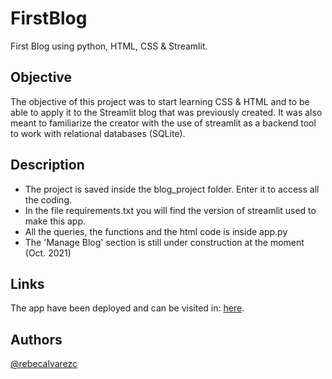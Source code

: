 # FirstBlog
First Blog using python, HTML, CSS & Streamlit.

## Objective
The objective of this project was to start learning CSS & HTML and to be able to apply it to the Streamlit blog that was previously created.
It was also meant to familiarize the creator with the use of streamlit as a backend tool to work with relational databases (SQLite).

## Description
- The project is saved inside the blog_project folder. Enter it to access all the coding.
- In the file requirements.txt you will find the version of streamlit used to make this app.
- All the queries, the functions and the html code is inside app.py
- The 'Manage Blog' section is still under construction at the moment (Oct. 2021)

## Links
The app have been deployed and can be visited in: [here](https://share.streamlit.io/rebecalvarezc/firstblog/main/blog_project/app.py).

## Authors
[@rebecalvarezc](https://www.linkedin.com/in/rebeca-alvarez-cepeda/)
